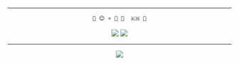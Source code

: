 <div align="center">

    
***
    🌱 😊 ⭐ 🔨 📖  🇰🇷 🐣

<a href="https://2gyu.tistory.com/"><img src="https://img.shields.io/badge/Blog-181717?style=flat-square&logo=GitHub&logoColor=white"/></a>
<a href="https://gyus.notion.site/236cabb84512496bb4a9b02c19c351ea?v=13713d5bbfc34f17819e4a0c11cd2e52"><img src="https://img.shields.io/badge/Algorithm-333333?style=flat-square&logo=Notion&logoColor=white"/></a>
<br/>
***

<img align="center" src="https://github-readme-stats.vercel.app/api/top-langs/?username=leegyuseung&theme=dracula&exclude_repo=Computer-Science-Engineering&layout=compact&langs_count=10"/>

</div>

